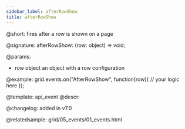 ```yaml
---
sidebar_label: afterRowShow
title: afterRowShow
---          
```


@short: fires after a row is shown on a page

@signature: afterRowShow: (row: object) => void;

@params: 
- row   object  an object with a row configuration

@example:
grid.events.on("AfterRowShow", function(row){
    // your logic here
});


@template: api_event
@descr:

@changelog: added in v7.0

@relatedsample: grid/05_events/01_events.html


